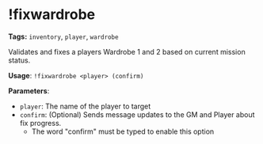 # !fixwardrobe

**Tags:** `inventory`, `player`, `wardrobe`

Validates and fixes a players Wardrobe 1 and 2 based on current mission status.

**Usage**: `!fixwardrobe <player> (confirm)`

**Parameters**:
- `player`: The name of the player to target
- `confirm`: (Optional) Sends message updates to the GM and Player about fix progress.
  - The word "confirm" must be typed to enable this option
